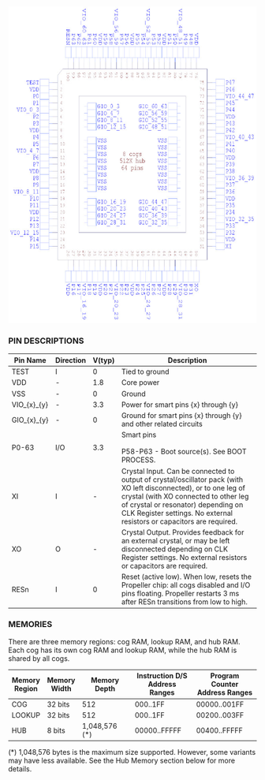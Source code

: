 <img src="assets/P2Pinout.jpg" alt="P2 Pinout" height="642" width="640">

### PIN DESCRIPTIONS

|Pin Name|Direction|V(typ)|Description|
|--------|---------|------|-----------|
|TEST|I|0|Tied to ground|
|VDD|-|1.8|Core power|
|VSS|-|0|Ground|
|VIO_{x}_{y}|-|3.3|Power for smart pins {x} through {y}|
|GIO_{x}_{y}|-|0|Ground for smart pins {x} through {y} and other related circuits|
|P0-63|I/O|3.3|Smart pins<br/><br/>P58-P63 - Boot source(s). See BOOT PROCESS.|
|XI|I|-|Crystal Input. Can be connected to output of crystal/oscillator pack (with XO left disconnected), or to one leg of crystal (with XO connected to other leg of crystal or resonator) depending on CLK Register settings. No external resistors or capacitors are required.|
|XO|O|-|Crystal Output. Provides feedback for an external crystal, or may be left disconnected depending on CLK Register settings. No external resistors or capacitors are required.|
|RESn|I|0|Reset (active low). When low, resets the Propeller chip: all cogs disabled and I/O pins floating. Propeller restarts 3 ms after RESn transitions from low to high.|

### MEMORIES
There are three memory regions: cog RAM, lookup RAM, and hub RAM.  Each cog has its own cog RAM and lookup RAM, while the hub RAM is shared by all cogs.

|Memory<br/>Region|Memory<br/>Width|Memory<br/>Depth|Instruction D/S<br/>Address Ranges|Program Counter<br/>Address Ranges|  
|---|---|---|---|---|  
|COG|32 bits|512|$000..$1FF|$00000..$001FF|  
|LOOKUP|32 bits|512|$000..$1FF|$00200..$003FF|  
|HUB|8 bits|1,048,576 (*)|$00000..$FFFFF|$00400..$FFFFF|  
(*) 1,048,576 bytes is the maximum size supported.  However, some variants may have less available.  See the Hub Memory section below for more details.